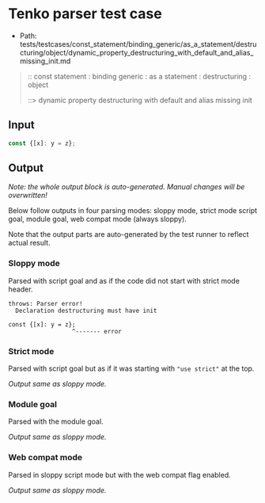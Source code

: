 # Tenko parser test case

- Path: tests/testcases/const_statement/binding_generic/as_a_statement/destructuring/object/dynamic_property_destructuring_with_default_and_alias_missing_init.md

> :: const statement : binding generic : as a statement : destructuring : object
>
> ::> dynamic property destructuring with default and alias missing init

## Input

`````js
const {[x]: y = z};
`````

## Output

_Note: the whole output block is auto-generated. Manual changes will be overwritten!_

Below follow outputs in four parsing modes: sloppy mode, strict mode script goal, module goal, web compat mode (always sloppy).

Note that the output parts are auto-generated by the test runner to reflect actual result.

### Sloppy mode

Parsed with script goal and as if the code did not start with strict mode header.

`````
throws: Parser error!
  Declaration destructuring must have init

const {[x]: y = z};
                  ^------- error
`````

### Strict mode

Parsed with script goal but as if it was starting with `"use strict"` at the top.

_Output same as sloppy mode._

### Module goal

Parsed with the module goal.

_Output same as sloppy mode._

### Web compat mode

Parsed in sloppy script mode but with the web compat flag enabled.

_Output same as sloppy mode._
